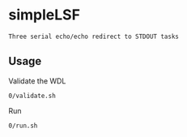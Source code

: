 simpleLSF
=========

    Three serial echo/echo redirect to STDOUT tasks


Usage
-----

Validate the WDL

    0/validate.sh

Run

    0/run.sh
